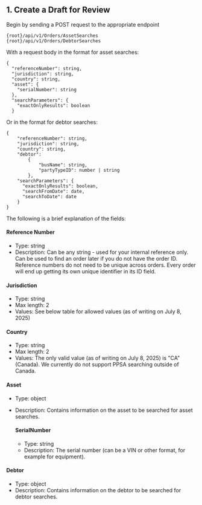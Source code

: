 

## 1. Create a Draft for Review

Begin by sending a POST request to the appropriate endpoint

```
{root}/api/v1/Orders/AssetSearches
{root}/api/v1/Orders/DebtorSearches
```

With a request body in the format for asset searches:

```
{
  "referenceNumber": string,
  "jurisdiction": string,
  "country": string,
  "asset": {
    "serialNumber": string
  },
  "searchParameters": {
    "exactOnlyResults": boolean
  }
```

Or in the format for debtor searches:

```
{
    "referenceNumber": string,
    "jurisdiction": string,
    "country": string,
    "debtor":
        {
            "busName": string,
            "partyTypeID": number | string
        },
    "searchParameters": {
      "exactOnlyResults": boolean,
      "searchFromDate": date,
      "searchToDate": date
    }
}
```

The following is a brief explanation of the fields:

#### Reference Number
- Type: string
- Description: Can be any string - used for your internal reference only. Can be used to find an order later if you do not have the order ID. Reference numbers do not need to be unique across orders. Every order will end up getting its own unique identifier in its ID field.

#### Jurisdiction
- Type: string
- Max length: 2
- Values: See below table for allowed values (as of writing on July 8, 2025)

#### Country
- Type: string
- Max length: 2
- Values: The only valid value (as of writing on July 8, 2025) is "CA" (Canada). We currently do not support PPSA searching outside of Canada.

#### Asset
- Type: object
- Description: Contains information on the asset to be searched for asset searches.

  #### SerialNumber
  - Type: string
  - Description: The serial number (can be a VIN or other format, for example for equipment).

#### Debtor
- Type: object
- Description: Contains information on the debtor to be searched for debtor searches.

